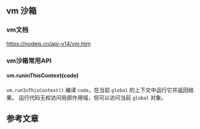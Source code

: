 ## vm 沙箱
### vm文档
https://nodejs.cn/api-v14/vm.htm
### vm沙箱常用API
#### vm.runinThisContext(code)
`vm.runInThisContext()` 编译 `code`，在当前 `global` 的上下文中运行它并返回结果。 运行代码无权访问局部作用域，但可以访问当前 `global` 对象。

## 参考文章
